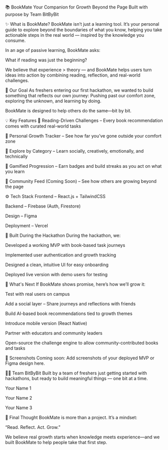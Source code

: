 📚 BookMate
Your Companion for Growth Beyond the Page
Built with purpose by Team BitByBit

✨ What is BookMate?
BookMate isn’t just a learning tool. It’s your personal guide to explore beyond the boundaries of what you know, helping you take actionable steps in the real world — inspired by the knowledge you consume.

In an age of passive learning, BookMate asks:

What if reading was just the beginning?

We believe that experience > theory — and BookMate helps users turn ideas into action by combining reading, reflection, and real-world challenges.

🎯 Our Goal
As freshers entering our first hackathon, we wanted to build something that reflects our own journey:
Pushing past our comfort zone, exploring the unknown, and learning by doing.

BookMate is designed to help others do the same—bit by bit.

💡 Key Features
📖 Reading-Driven Challenges – Every book recommendation comes with curated real-world tasks

🎯 Personal Growth Tracker – See how far you’ve gone outside your comfort zone

🧠 Explore by Category – Learn socially, creatively, emotionally, and technically

🏅 Gamified Progression – Earn badges and build streaks as you act on what you learn

👥 Community Feed (Coming Soon) – See how others are growing beyond the page

⚙️ Tech Stack
Frontend – React.js + TailwindCSS

Backend – Firebase (Auth, Firestore)

Design – Figma

Deployment – Vercel

🚀 Built During the Hackathon
During the hackathon, we:

Developed a working MVP with book-based task journeys

Implemented user authentication and growth tracking

Designed a clean, intuitive UI for easy onboarding

Deployed live version with demo users for testing

🔮 What's Next
If BookMate shows promise, here’s how we’ll grow it:

Test with real users on campus

Add a social layer – Share journeys and reflections with friends

Build AI-based book recommendations tied to growth themes

Introduce mobile version (React Native)

Partner with educators and community leaders

Open-source the challenge engine to allow community-contributed books and tasks

📸 Screenshots
Coming soon: Add screenshots of your deployed MVP or Figma design here.

👨‍💻 Team BitByBit
Built by a team of freshers just getting started with hackathons, but ready to build meaningful things — one bit at a time.

Your Name 1

Your Name 2

Your Name 3

💬 Final Thought
BookMate is more than a project. It’s a mindset:

“Read. Reflect. Act. Grow.”

We believe real growth starts when knowledge meets experience—and we built BookMate to help people take that first step.
